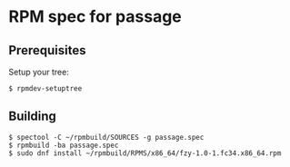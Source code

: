 # RPM spec for passage

## Prerequisites

Setup your tree:
```
$ rpmdev-setuptree
```

## Building

```
$ spectool -C ~/rpmbuild/SOURCES -g passage.spec
$ rpmbuild -ba passage.spec
$ sudo dnf install ~/rpmbuild/RPMS/x86_64/fzy-1.0-1.fc34.x86_64.rpm
```
